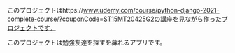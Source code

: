 このプロジェクトはhttps://www.udemy.com/course/python-django-2021-complete-course/?couponCode=ST15MT20425G2の講座を見ながら作ったプロジェクトです。

このプロジェクトは勉強友達を探すを募れるアプリです。
